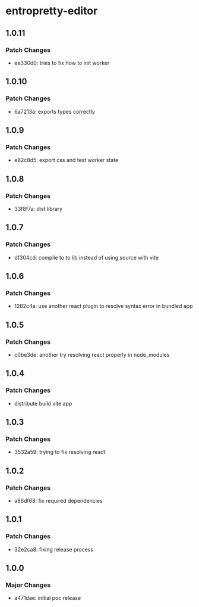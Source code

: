 # entropretty-editor

## 1.0.11

### Patch Changes

- ee330d0: tries to fix how to init worker

## 1.0.10

### Patch Changes

- 6a7213a: exports types correctly

## 1.0.9

### Patch Changes

- e82c8d5: export css and test worker state

## 1.0.8

### Patch Changes

- 33f8f7a: dist library

## 1.0.7

### Patch Changes

- df304cd: compile to to lib instead of using source with vite

## 1.0.6

### Patch Changes

- 1282c4a: use another react plugin to resolve syntax error in bundled app

## 1.0.5

### Patch Changes

- c0be3de: another try resolving react properly in node_modules

## 1.0.4

### Patch Changes

- distribute build vite app

## 1.0.3

### Patch Changes

- 3532a59: trying to fix resolving react

## 1.0.2

### Patch Changes

- a86df68: fix required dependencies

## 1.0.1

### Patch Changes

- 32e2ca8: fixing release process

## 1.0.0

### Major Changes

- a471dae: initial poc release
